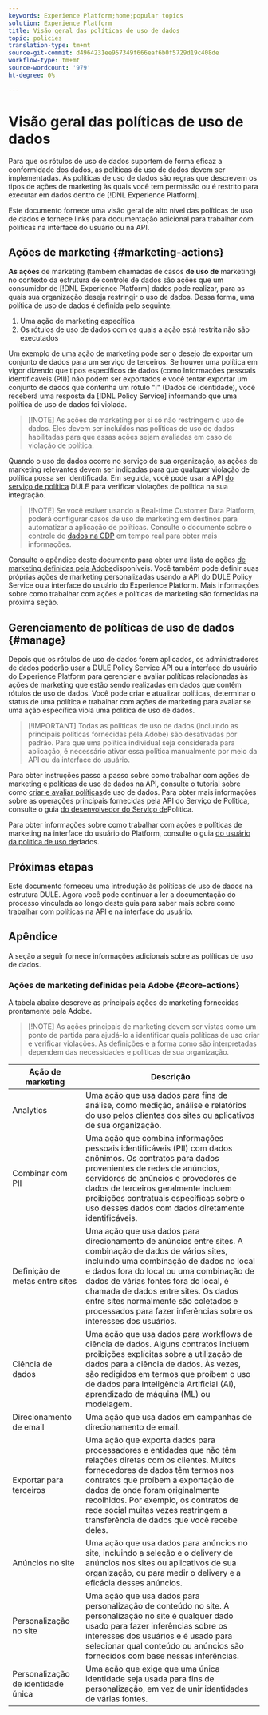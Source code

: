 ```yaml
---
keywords: Experience Platform;home;popular topics
solution: Experience Platform
title: Visão geral das políticas de uso de dados
topic: policies
translation-type: tm+mt
source-git-commit: d4964231ee957349f666eaf6b0f5729d19c408de
workflow-type: tm+mt
source-wordcount: '979'
ht-degree: 0%

---
```



# Visão geral das políticas de uso de dados

Para que os rótulos de uso de dados suportem de forma eficaz a conformidade dos dados, as políticas de uso de dados devem ser implementadas. As políticas de uso de dados são regras que descrevem os tipos de ações de marketing às quais você tem permissão ou é restrito para executar em dados dentro de [!DNL Experience Platform].

Este documento fornece uma visão geral de alto nível das políticas de uso de dados e fornece links para documentação adicional para trabalhar com políticas na interface do usuário ou na API.

## Ações de marketing {#marketing-actions}

**As ações** de marketing (também chamadas de casos **de uso de** marketing) no contexto da estrutura de controle de dados são ações que um consumidor de [!DNL Experience Platform] dados pode realizar, para as quais sua organização deseja restringir o uso de dados. Dessa forma, uma política de uso de dados é definida pelo seguinte:

1. Uma ação de marketing específica
2. Os rótulos de uso de dados com os quais a ação está restrita não são executados

Um exemplo de uma ação de marketing pode ser o desejo de exportar um conjunto de dados para um serviço de terceiros. Se houver uma política em vigor dizendo que tipos específicos de dados (como Informações pessoais identificáveis (PII)) não podem ser exportados e você tentar exportar um conjunto de dados que contenha um rótulo &quot;I&quot; (Dados de identidade), você receberá uma resposta da [!DNL Policy Service] informando que uma política de uso de dados foi violada.

>[!NOTE] As ações de marketing por si só não restringem o uso de dados. Eles devem ser incluídos nas políticas de uso de dados habilitadas para que essas ações sejam avaliadas em caso de violação de política.

Quando o uso de dados ocorre no serviço de sua organização, as ações de marketing relevantes devem ser indicadas para que qualquer violação de política possa ser identificada. Em seguida, você pode usar a API [do serviço de política](https://www.adobe.io/apis/experienceplatform/home/api-reference.html#!acpdr/swagger-specs/dule-policy-service.yaml) DULE para verificar violações de política na sua integração.

>[!NOTE] Se você estiver usando a Real-time Customer Data Platform, poderá configurar casos de uso de marketing em destinos para automatizar a aplicação de políticas. Consulte o documento sobre o controle de [dados na CDP](../../rtcdp/privacy/data-governance-overview.md) em tempo real para obter mais informações.

Consulte o apêndice deste documento para obter uma lista de ações [de marketing definidas pela Adobe](#core-actions)disponíveis. Você também pode definir suas próprias ações de marketing personalizadas usando a API do DULE Policy Service ou a interface do usuário do Experience Platform. Mais informações sobre como trabalhar com ações e políticas de marketing são fornecidas na próxima seção.

<!-- (Add after AAM DEC mapping doc is published)
### Inheritance from Adobe Audience Manager Data Export Controls

Experience Platform has the ability to share segments with Adobe Audience Manager. Any Data Export Controls that have been applied to Audience Manager segments are translated to equivalent marketing use cases recognized by Experience Platform Data Governance.

For a reference on how specific Data Export Controls map to marketing actions in Platform, please refer to the [Audience Manager documentation](https://docs.adobe.com/content/help/en/audience-manager/user-guide/features/data-export-controls.html).
-->

## Gerenciamento de políticas de uso de dados {#manage}

Depois que os rótulos de uso de dados forem aplicados, os administradores de dados poderão usar a DULE Policy Service API ou a interface do usuário do Experience Platform para gerenciar e avaliar políticas relacionadas às ações de marketing que estão sendo realizadas em dados que contêm rótulos de uso de dados. Você pode criar e atualizar políticas, determinar o status de uma política e trabalhar com ações de marketing para avaliar se uma ação específica viola uma política de uso de dados.

>[!IMPORTANT] Todas as políticas de uso de dados (incluindo as principais políticas fornecidas pela Adobe) são desativadas por padrão. Para que uma política individual seja considerada para aplicação, é necessário ativar essa política manualmente por meio da API ou da interface do usuário.

Para obter instruções passo a passo sobre como trabalhar com ações de marketing e políticas de uso de dados na API, consulte o tutorial sobre como [criar e avaliar políticas](create.md)de uso de dados. Para obter mais informações sobre as operações principais fornecidas pela API do Serviço de Política, consulte o guia [do desenvolvedor do Serviço de](../api/getting-started.md)Política.

Para obter informações sobre como trabalhar com ações e políticas de marketing na interface do usuário do Platform, consulte o guia [do usuário da política de uso de](./user-guide.md)dados.

## Próximas etapas

Este documento forneceu uma introdução às políticas de uso de dados na estrutura DULE. Agora você pode continuar a ler a documentação do processo vinculada ao longo deste guia para saber mais sobre como trabalhar com políticas na API e na interface do usuário.

## Apêndice

A seção a seguir fornece informações adicionais sobre as políticas de uso de dados.

### Ações de marketing definidas pela Adobe {#core-actions}

A tabela abaixo descreve as principais ações de marketing fornecidas prontamente pela Adobe.

>[!NOTE] As ações principais de marketing devem ser vistas como um ponto de partida para ajudá-lo a identificar quais políticas de uso criar e verificar violações. As definições e a forma como são interpretadas dependem das necessidades e políticas de sua organização.

| Ação de marketing | Descrição |
| --- | --- |
| Analytics | Uma ação que usa dados para fins de análise, como medição, análise e relatórios do uso pelos clientes dos sites ou aplicativos de sua organização. |
| Combinar com PII | Uma ação que combina informações pessoais identificáveis (PII) com dados anônimos. Os contratos para dados provenientes de redes de anúncios, servidores de anúncios e provedores de dados de terceiros geralmente incluem proibições contratuais específicas sobre o uso desses dados com dados diretamente identificáveis. |
| Definição de metas entre sites | Uma ação que usa dados para direcionamento de anúncios entre sites. A combinação de dados de vários sites, incluindo uma combinação de dados no local e dados fora do local ou uma combinação de dados de várias fontes fora do local, é chamada de dados entre sites. Os dados entre sites normalmente são coletados e processados para fazer inferências sobre os interesses dos usuários. |
| Ciência de dados | Uma ação que usa dados para workflows de ciência de dados. Alguns contratos incluem proibições explícitas sobre a utilização de dados para a ciência de dados. Às vezes, são redigidos em termos que proíbem o uso de dados para Inteligência Artificial (AI), aprendizado de máquina (ML) ou modelagem. |
| Direcionamento de email | Uma ação que usa dados em campanhas de direcionamento de email. |
| Exportar para terceiros | Uma ação que exporta dados para processadores e entidades que não têm relações diretas com os clientes. Muitos fornecedores de dados têm termos nos contratos que proíbem a exportação de dados de onde foram originalmente recolhidos. Por exemplo, os contratos de rede social muitas vezes restringem a transferência de dados que você recebe deles. |
| Anúncios no site | Uma ação que usa dados para anúncios no site, incluindo a seleção e o delivery de anúncios nos sites ou aplicativos de sua organização, ou para medir o delivery e a eficácia desses anúncios. |
| Personalização no site | Uma ação que usa dados para personalização de conteúdo no site. A personalização no site é qualquer dado usado para fazer inferências sobre os interesses dos usuários e é usado para selecionar qual conteúdo ou anúncios são fornecidos com base nessas inferências. |
| Personalização de identidade única | Uma ação que exige que uma única identidade seja usada para fins de personalização, em vez de unir identidades de várias fontes. |
